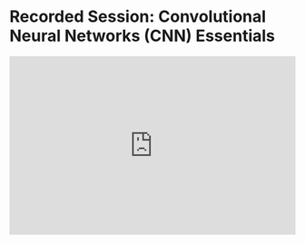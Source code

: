 <h1>Recorded Session: Convolutional Neural Networks (CNN) Essentials</h1>
<iframe width="100%" height="315" src="https://www.youtube.com/embed/YyoSuP_aFN8" title="YouTube video player" frameborder="0" allow="accelerometer; autoplay; clipboard-write; encrypted-media; gyroscope; picture-in-picture" allowfullscreen></iframe>